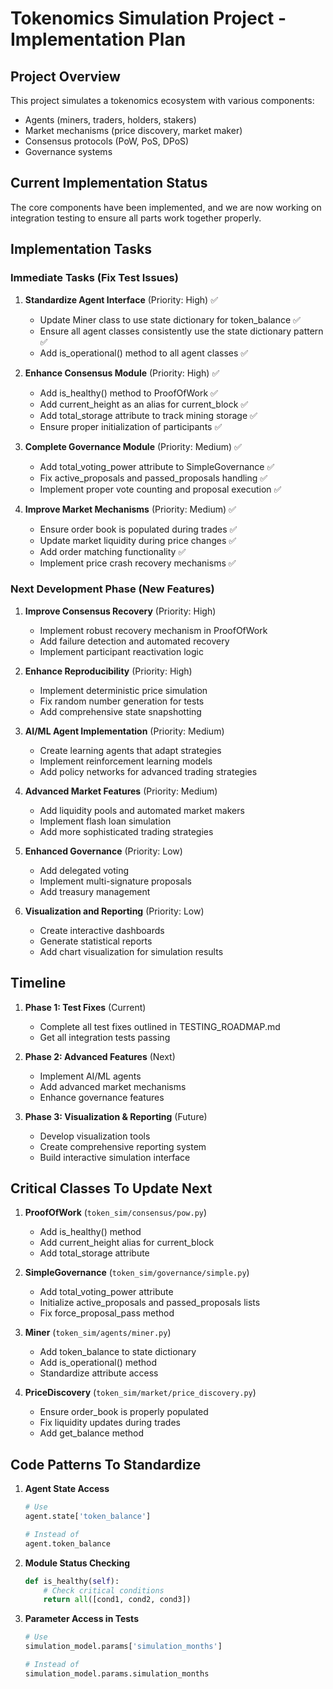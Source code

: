# Tokenomics Simulation Project - Implementation Plan

## Project Overview

This project simulates a tokenomics ecosystem with various components:
- Agents (miners, traders, holders, stakers)
- Market mechanisms (price discovery, market maker)
- Consensus protocols (PoW, PoS, DPoS)
- Governance systems

## Current Implementation Status

The core components have been implemented, and we are now working on integration testing to ensure all parts work together properly.

## Implementation Tasks

### Immediate Tasks (Fix Test Issues)

1. **Standardize Agent Interface** (Priority: High) ✅
   - Update Miner class to use state dictionary for token_balance ✅
   - Ensure all agent classes consistently use the state dictionary pattern ✅
   - Add is_operational() method to all agent classes ✅

2. **Enhance Consensus Module** (Priority: High) ✅
   - Add is_healthy() method to ProofOfWork ✅
   - Add current_height as an alias for current_block ✅
   - Add total_storage attribute to track mining storage ✅
   - Ensure proper initialization of participants ✅

3. **Complete Governance Module** (Priority: Medium) ✅
   - Add total_voting_power attribute to SimpleGovernance ✅
   - Fix active_proposals and passed_proposals handling ✅
   - Implement proper vote counting and proposal execution ✅

4. **Improve Market Mechanisms** (Priority: Medium) ✅
   - Ensure order book is populated during trades ✅
   - Update market liquidity during price changes ✅
   - Add order matching functionality ✅
   - Implement price crash recovery mechanisms ✅

### Next Development Phase (New Features)

1. **Improve Consensus Recovery** (Priority: High)
   - Implement robust recovery mechanism in ProofOfWork
   - Add failure detection and automated recovery
   - Implement participant reactivation logic

2. **Enhance Reproducibility** (Priority: High)
   - Implement deterministic price simulation
   - Fix random number generation for tests
   - Add comprehensive state snapshotting

3. **AI/ML Agent Implementation** (Priority: Medium)
   - Create learning agents that adapt strategies
   - Implement reinforcement learning models
   - Add policy networks for advanced trading strategies

4. **Advanced Market Features** (Priority: Medium)
   - Add liquidity pools and automated market makers
   - Implement flash loan simulation
   - Add more sophisticated trading strategies

5. **Enhanced Governance** (Priority: Low)
   - Add delegated voting
   - Implement multi-signature proposals
   - Add treasury management

6. **Visualization and Reporting** (Priority: Low)
   - Create interactive dashboards
   - Generate statistical reports
   - Add chart visualization for simulation results

## Timeline

1. **Phase 1: Test Fixes** (Current)
   - Complete all test fixes outlined in TESTING_ROADMAP.md
   - Get all integration tests passing

2. **Phase 2: Advanced Features** (Next)
   - Implement AI/ML agents
   - Add advanced market mechanisms
   - Enhance governance features

3. **Phase 3: Visualization & Reporting** (Future)
   - Develop visualization tools
   - Create comprehensive reporting system
   - Build interactive simulation interface

## Critical Classes To Update Next

1. **ProofOfWork** (`token_sim/consensus/pow.py`)
   - Add is_healthy() method
   - Add current_height alias for current_block
   - Add total_storage attribute

2. **SimpleGovernance** (`token_sim/governance/simple.py`)
   - Add total_voting_power attribute
   - Initialize active_proposals and passed_proposals lists
   - Fix force_proposal_pass method

3. **Miner** (`token_sim/agents/miner.py`)
   - Add token_balance to state dictionary
   - Add is_operational() method
   - Standardize attribute access

4. **PriceDiscovery** (`token_sim/market/price_discovery.py`)
   - Ensure order_book is properly populated
   - Fix liquidity updates during trades
   - Add get_balance method

## Code Patterns To Standardize

1. **Agent State Access**
   ```python
   # Use
   agent.state['token_balance']
   
   # Instead of
   agent.token_balance
   ```

2. **Module Status Checking**
   ```python
   def is_healthy(self):
       # Check critical conditions
       return all([cond1, cond2, cond3])
   ```

3. **Parameter Access in Tests**
   ```python
   # Use
   simulation_model.params['simulation_months']
   
   # Instead of
   simulation_model.params.simulation_months
   ``` 
